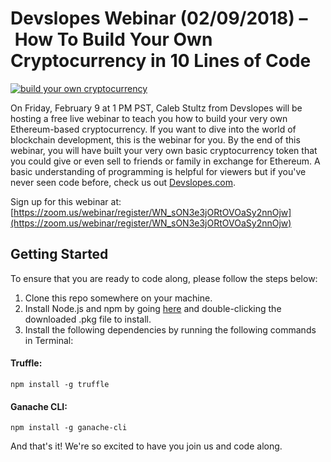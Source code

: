 # Devslopes Webinar (02/09/2018) – How To Build Your Own Cryptocurrency in 10 Lines of Code

[![build your own cryptocurrency](https://i.imgur.com/PxIK0qO.png)](https://zoom.us/webinar/register/WN_sON3e3jORtOVOaSy2nnOjw)

On Friday, February 9 at 1 PM PST, Caleb Stultz from Devslopes will be hosting a free live webinar to teach you how to build your very own Ethereum-based cryptocurrency. If you want to dive into the world of blockchain development, this is the webinar for you. By the end of this webinar, you will have built your very own basic cryptocurrency token that you could give or even sell to friends or family in exchange for Ethereum. A basic understanding of programming is helpful for viewers but if you've never seen code before, check us out [Devslopes.com](www.devslopes.com).

Sign up for this webinar at: [https://zoom.us/webinar/register/WN_sON3e3jORtOVOaSy2nnOjw](https://zoom.us/webinar/register/WN_sON3e3jORtOVOaSy2nnOjw)

## Getting Started

To ensure that you are ready to code along, please follow the steps below:

1. Clone this repo somewhere on your machine.
2. Install Node.js and npm by going [here](https://nodejs.org/dist/v8.9.4/node-v8.9.4.pkg) and double-clicking the downloaded .pkg file to install.
3. Install the following dependencies by running the following commands in Terminal:
#### Truffle:

`npm install -g truffle`

#### Ganache CLI:

`npm install -g ganache-cli`

And that's it! We're so excited to have you join us and code along.
